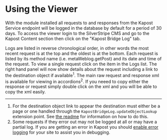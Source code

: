 Using the Viewer
=================
With the module installed all requests to and responses from the Kapost Service endpoint will be logged in the database by default for a period of 30 days. To access the viewer login to the SilverStripe CMS and go to the Kapost Content section then click on the "Kapost Bridge Log" tab.

Logs are listed in reverse chronological order, in other words the most recent request is at the top and the oldest is at the bottom. Each request is listed by its method name (i.e. metaWeblog.getPost) and its date and time of the request. To view a single request click on the item in the Logs list. The right hand panel will now show details about the request including a link to the destination object if available<sup>1</sup>. The main raw request and response xml is available for viewing in accordions<sup>2</sup>. If you neeed to copy either the response or request simply double click on the xml and you will be able to copy the xml easily.



--------
1. For the destination object link to appear the destination must either be a page or one handled through the ``KapostBridgeLog.updateObjectLookup`` extension point. See [the readme](../../README.md#extension-points) for information on how to do this.
2. Some requests if they error out may not be logged at all or may have a partial log. If you are getting an error in Kapost you should [enable error logging](https://docs.silverstripe.org/en/developer_guides/debugging/error_handling/) for your site to assist you in debugging.
